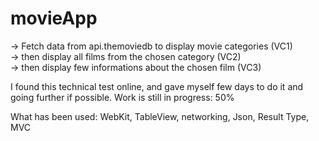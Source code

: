 # movieApp

-> Fetch data from api.themoviedb to display movie categories (VC1)  
-> then display all films from the chosen category (VC2)     
-> then display few informations about the chosen film (VC3) 

I found this technical test online, and gave myself few days to do it and going further if possible.
Work is still in progress: 50%   
  
What has been used: WebKit, TableView, networking, Json, Result Type, MVC
